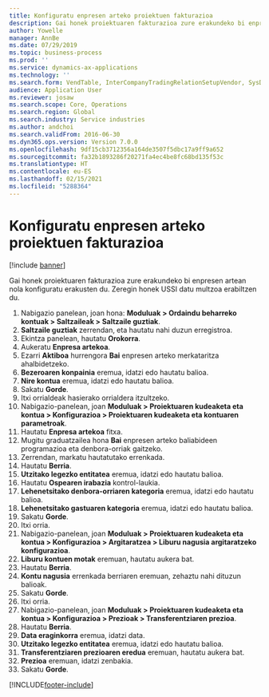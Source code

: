 ```yaml
---
title: Konfiguratu enpresen arteko proiektuen fakturazioa
description: Gai honek proiektuaren fakturazioa zure erakundeko bi enpresen artean nola konfiguratu erakusten du.
author: Yowelle
manager: AnnBe
ms.date: 07/29/2019
ms.topic: business-process
ms.prod: ''
ms.service: dynamics-ax-applications
ms.technology: ''
ms.search.form: VendTable, InterCompanyTradingRelationSetupVendor, SysDataAreaSelectLookup, ProjParameters, ProjPosting, ProjTransferPrice
audience: Application User
ms.reviewer: josaw
ms.search.scope: Core, Operations
ms.search.region: Global
ms.search.industry: Service industries
ms.author: andchoi
ms.search.validFrom: 2016-06-30
ms.dyn365.ops.version: Version 7.0.0
ms.openlocfilehash: 9df15cb3712356a164de3507f5dbc17a9ff9a652
ms.sourcegitcommit: fa32b1893286f20271fa4ec4be8fc68bd135f53c
ms.translationtype: HT
ms.contentlocale: eu-ES
ms.lasthandoff: 02/15/2021
ms.locfileid: "5288364"
---
```

# <a name="configure-intercompany-project-invoicing"></a>Konfiguratu enpresen arteko proiektuen fakturazioa

[!include [banner](../../includes/banner.md)]

Gai honek proiektuaren fakturazioa zure erakundeko bi enpresen artean nola konfiguratu erakusten du. Zeregin honek USSI datu multzoa erabiltzen du.

1. Nabigazio panelean, joan hona: **Moduluak > Ordaindu beharreko kontuak > Saltzaileak > Saltzaile guztiak**.
2. **Saltzaile guztiak** zerrendan, eta hautatu nahi duzun erregistroa.
3. Ekintza panelean, hautatu **Orokorra**.
4. Aukeratu **Enpresa artekoa**.
5. Ezarri **Aktiboa** hurrengora **Bai** enpresen arteko merkataritza ahalbidetzeko.
6. **Bezeroaren konpainia** eremua, idatzi edo hautatu balioa.
7. **Nire kontua** eremua, idatzi edo hautatu balioa.
8. Sakatu **Gorde**.
9. Itxi orrialdeak hasierako orrialdera itzultzeko.
10. Nabigazio-panelean, joan **Moduluak > Proiektuaren kudeaketa eta kontua > Konfigurazioa > Proiektuaren kudeaketa eta kontuaren parametroak**.
11. Hautatu **Enpresa artekoa** fitxa.
12. Mugitu graduatzailea hona **Bai** enpresen arteko baliabideen programazioa eta denbora-orriak gaitzeko.
13. Zerrendan, markatu hautatutako errenkada.
14. Hautatu **Berria**.
15. **Utzitako legezko entitatea** eremua, idatzi edo hautatu balioa.
16. Hautatu **Ospearen irabazia** kontrol-laukia.
17. **Lehenetsitako denbora-orriaren kategoria** eremua, idatzi edo hautatu balioa.
18. **Lehenetsitako gastuaren kategoria** eremua, idatzi edo hautatu balioa.
19. Sakatu **Gorde**.
20. Itxi orria.
21. Nabigazio-panelean, joan **Moduluak > Proiektuaren kudeaketa eta kontua > Konfigurazioa > Argitaratzea > Liburu nagusia argitaratzeko konfigurazioa**.
22. **Liburu kontuen motak** eremuan, hautatu aukera bat.
23. Hautatu **Berria**.
24. **Kontu nagusia** errenkada berriaren eremuan, zehaztu nahi dituzun balioak.
25. Sakatu **Gorde**.
26. Itxi orria.
27. Nabigazio-panelean, joan **Moduluak > Proiektuaren kudeaketa eta kontua > Konfigurazioa > Prezioak > Transferentziaren prezioa**.
28. Hautatu **Berria**.
29. **Data eraginkorra** eremua, idatzi data.
30. **Utzitako legezko entitatea** eremua, idatzi edo hautatu balioa.
31. **Transferentziaren prezioaren eredua** eremuan, hautatu aukera bat.
32. **Prezioa** eremuan, idatzi zenbakia.
33. Sakatu **Gorde**.



[!INCLUDE[footer-include](../../includes/footer-banner.md)]